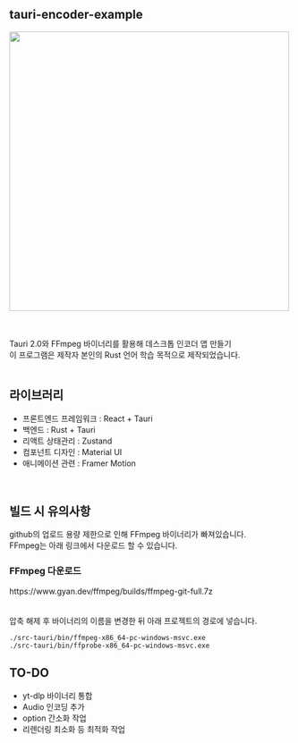 ## tauri-encoder-example
<img src="https://github.com/user-attachments/assets/b1d59e31-24ad-4463-bb59-52be8c5bfd53" width="500">
<br>


<br><br>
Tauri 2.0와 FFmpeg 바이너리를 활용해 데스크톱 인코더 앱 만들기<br>
이 프로그램은 제작자 본인의 Rust 언어 학습 목적으로 제작되었습니다.
<br>
<br>

## 라이브러리

- 프론트엔드 프레임워크 : React + Tauri
- 백엔드 : Rust + Tauri
- 리액트 상태관리 : Zustand
- 컴포넌트 디자인 : Material UI
- 애니메이션 관련 : Framer Motion
<br>

## 빌드 시 유의사항
github의 업로드 용량 제한으로 인해 FFmpeg 바이너리가 빠져있습니다.<br>
FFmpeg는 아래 링크에서 다운로드 할 수 있습니다.
<br>
<h3>FFmpeg 다운로드</h3>
https://www.gyan.dev/ffmpeg/builds/ffmpeg-git-full.7z
<br><br><br>
압축 해제 후 바이너리의 이름을 변경한 뒤 아래 프로젝트의 경로에 넣습니다.

```
./src-tauri/bin/ffmpeg-x86_64-pc-windows-msvc.exe
./src-tauri/bin/ffprobe-x86_64-pc-windows-msvc.exe
```

## TO-DO
- yt-dlp 바이너리 통합
- Audio 인코딩 추가
- option 간소화 작업
- 리렌더링 최소화 등 최적화 작업
